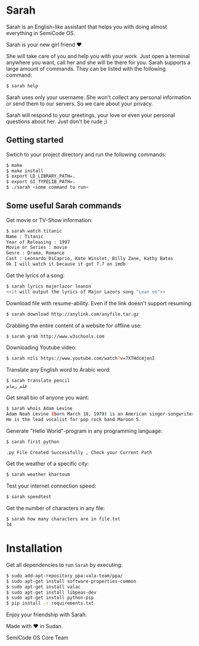 # Sarah

Sarah is an English-like assistant that helps you with doing almost everything in SemiCode OS.

Sarah is your new girl friend &hearts;

She will take care of you and help you with your work. Just open a terminal anywhere you want, call her and she will be there for you. 
Sarah supports a large amount of commands. They can be listed with the following command:

```bash
$ sarah help
```

Sarah uses only your username. She won't collect any personal information or send them to our servers. So we care about your privacy.

Sarah will respond to your greetings, your love or even your personal questions about her.
Just don't be rude ;)

## Getting started
Swtich to your project directory and run the following commands:

```bash
$ make
$ make install
$ export LD_LIBRARY_PATH=.
$ export GI_TYPELIB_PATH=.
$ ./sarah <some command to run>
```

## Some useful Sarah commands

Get movie or TV-Show information:

```bash
$ sarah watch titanic
Name : Titanic 
Year of Releasing : 1997
Movie or Series : movie
Genre : Drama, Romance
Cast : Leonardo DiCaprio, Kate Winslet, Billy Zane, Kathy Bates
Ok I will watch it because it got 7.7 on imdb
```


Get the lyrics of a song:

```bash
$ sarah lyrics majerlazor leanon
<<it will output the lyrics of Major Lazors song "Lean on">>
```

Download file with resume-ability. Even if the link doesn't support resuming:

```bash
$ sarah download http://anylink.com/anyfile.tar.gz
```

Grabbing the entire content of a website for offline use:

```bash
$ sarah grab http://www.w3schools.com
```

Downloading Youtube video:

```bash
$ sarah nzli https://www.youtube.com/watch?v=7XTHdcmjenI
```

Translate any English word to Arabic word:

```bash
$ sarah translate pencil
قلم رصاص
```

Get small bio of anyone you want:

```bash
$ sarah whois Adam Levine
Adam Noah Levine (born March 18, 1979) is an American singer-songwriter, multi-instrumentalist, and actor.
He is the lead vocalist for pop rock band Maroon 5.
```

Generate "Hello World"-program in any programming language:

```bash
$ sarah first python

.py File Created Successfully , Check your Current Path
```

Get the weather of a specific city:

```bash
$ sarah weather khartoum
```

Test your internet connection speed:

```bash
$ sarah speedtest
```
Get the number of characters in any file:

```bash
$ sarah how many characters are in file.txt
34
```

# Installation
Get all dependencies to run `Sarah` by executing:

```bash
$ sudo add-apt-repository ppa:vala-team/ppa/
$ sudo apt-get install software-properties-common
$ sudo apt-get install valac 
$ sudo apt-get install libpeas-dev
$ sudo apt-get install python-pip
$ pip install -r requirements.txt 
```

Enjoy your friendship with Sarah.

Made with &hearts; in Sudan.

SemiCode OS Core Team

